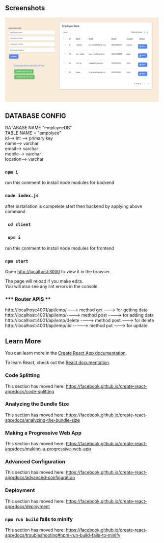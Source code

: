 ## Screenshots

![screenShots](/screenshots/dashboard.png)

## DATABASE CONFIG

DATABASE NAME "employeeDB"<br />
TABLE NAME = "empolyee"<br />
id--> int --> primary key<br />
name--> varchar<br />
email--> varchar<br />
mobile--> varchar<br />
location--> varchar<br />

### `npm i`

run this comment to install node modules for backend<br />

### `node index.js`

after installation is compelete start then backend by applying above command<br />

### ` cd client`

### ` npm i`

run this comment to install node modules for frontend <br />

### `npm start`

Open [http://localhost:3000](http://localhost:3000) to view it in the browser.<br />

The page will reload if you make edits.<br />
You will also see any lint errors in the console.

### **\*\*\*** Router APIS **\*\***

http://localhost:4001/api/emp/---> method get ---> for getting data<br />
http://localhost:4001/api/emp/----> method post ----> for adding data<br />
http://localhost:4001/api/emp/delete ----> method post ---> for delete<br />
http://localhost:4001/api/emp/:id -----> method put ---> for update<br />

## Learn More

You can learn more in the [Create React App documentation](https://facebook.github.io/create-react-app/docs/getting-started).

To learn React, check out the [React documentation](https://reactjs.org/).

### Code Splitting

This section has moved here: https://facebook.github.io/create-react-app/docs/code-splitting

### Analyzing the Bundle Size

This section has moved here: https://facebook.github.io/create-react-app/docs/analyzing-the-bundle-size

### Making a Progressive Web App

This section has moved here: https://facebook.github.io/create-react-app/docs/making-a-progressive-web-app

### Advanced Configuration

This section has moved here: https://facebook.github.io/create-react-app/docs/advanced-configuration

### Deployment

This section has moved here: https://facebook.github.io/create-react-app/docs/deployment

### `npm run build` fails to minify

This section has moved here: https://facebook.github.io/create-react-app/docs/troubleshooting#npm-run-build-fails-to-minify
